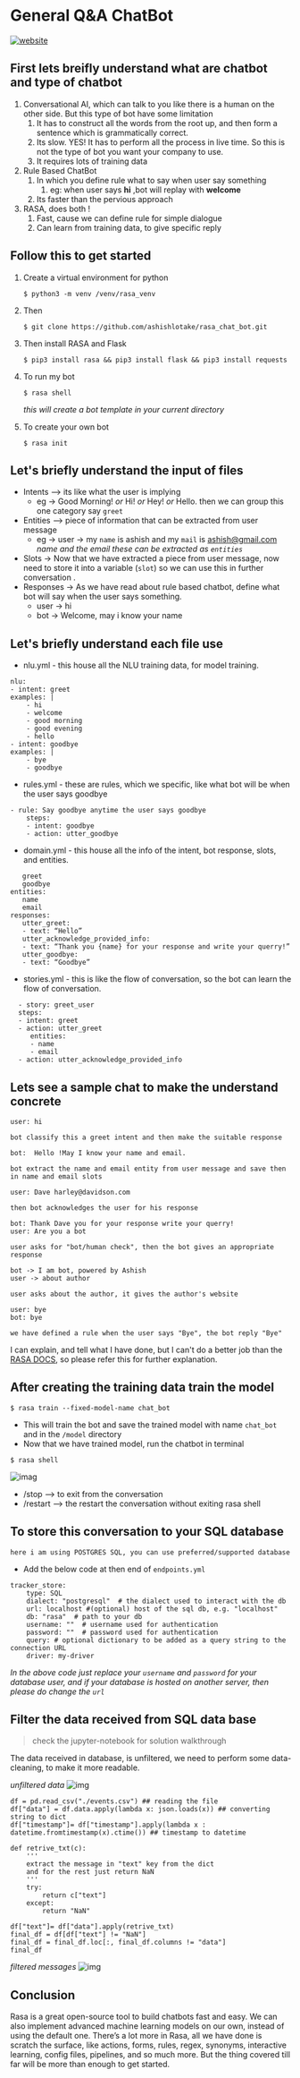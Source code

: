 # General Q&A ChatBot

[![website](https://img.shields.io/website?up_message=online&url=https%3A%2F%2Fashishlotake.pages.dev%2F)](https://ashishlotake.pages.dev/)

## First lets breifly understand what are chatbot and type of chatbot
1. Conversational AI, which can talk to you like there is a human on the other side. But this type of bot have some limitation
    1. It has to construct all the words from the root up, and then form a sentence which is grammatically correct.
    2. Its slow. YES! It has to perform all the process in live time. So this is not the type of bot you want your company to use.
    3. It requires lots of training data
2. Rule Based ChatBot
    1. In which you define rule what to say when user say something
        1. eg: when user says **hi** ,bot will replay with **welcome**
    2. Its faster than the pervious approach
3. RASA, does both !
    1. Fast, cause we can define rule for simple dialogue
    2. Can learn from training data, to give specific reply 


## Follow this to get started 
1. Create a virtual environment for python
    ```
    $ python3 -m venv /venv/rasa_venv
    ```
3. Then 
    ```
    $ git clone https://github.com/ashishlotake/rasa_chat_bot.git
    ```
3. Then install RASA and Flask
    ```
    $ pip3 install rasa && pip3 install flask && pip3 install requests
    ```

4. To run my bot
    ```
    $ rasa shell
    ```
    *this will create a bot template in your current directory*


5. To create your own bot
    ```
    $ rasa init
    ```

##  Let's briefly understand the input of files 
- Intents --> its like what the user is implying
    - eg ->     Good Morning! *or* Hi! *or* Hey! *or* Hello.
    then we can group this one category say `greet`
- Entities --> piece of information that can be extracted from user message
    - eg -> user -> my `name` is ashish and my `mail` is ashish@gmail.com *name and the email these can be extracted as `entities`*
- Slots -> Now that we have extracted a piece from user message, now need to store it into a variable (`slot`) so we can use this in further conversation .
- Responses -> As we have read about rule based chatbot, define what bot will say when the user says something.
    - user -> hi
    - bot -> Welcome, may i know your name


##  Let's briefly understand each file use 

- nlu.yml - this house all the NLU training data, for model training.
```
nlu:
- intent: greet
examples: |
    - hi
    - welcome
    - good morning 
    - good evening 
    - hello 
- intent: goodbye
examples: | 
    - bye 
    - goodbye
```

- rules.yml - these are rules, which we specific, like what bot will be when the user says goodbye

```rules:
- rule: Say goodbye anytime the user says goodbye
    steps:
    - intent: goodbye
    - action: utter_goodbye
```
- domain.yml - this house all the info of the intent, bot response, slots, and entities.

```intents:
   greet
   goodbye
entities:
   name
   email
responses:
   utter_greet:
   - text: “Hello”
   utter_acknowledge_provided_info:
   - text: “Thank you {name} for your response and write your querry!”
   utter_goodbye:
   - text: “Goodbye”
```

- stories.yml - this is like the flow of conversation, so the bot can learn the flow of conversation.

```stories:
  - story: greet_user
  steps:
  - intent: greet
  - action: utter_greet
     entities:
     - name
     - email
  - action: utter_acknowledge_provided_info
```

## Lets see a sample chat to make the understand concrete

```
user: hi
```
`bot classify this a greet intent and then make the suitable response`
```
bot:  Hello !May I know your name and email.
```
`bot extract the name and email entity from user message and save then in name and email slots`
```
user: Dave harley@davidson.com
```
`then bot acknowledges the user for his response`
```
bot: Thank Dave you for your response write your querry!
user: Are you a bot
```
`user asks for "bot/human check", then the bot gives an appropriate response`
```
bot -> I am bot, powered by Ashish
user -> about author
```
` user asks about the author, it gives the author's website `
```
user: bye
bot: bye
```
` we have defined a rule when the user says "Bye", the bot reply "Bye" `


I can explain, and tell what I have done, but I can't do a better job than the [RASA DOCS](https://rasa.com/docs/rasa/), so please refer this for further explanation.

## After creating the training data train the model

```
$ rasa train --fixed-model-name chat_bot
```
- This will train the bot and save the trained model with name `chat_bot` and in the `/model` directory
- Now that we have trained model, run the chatbot in terminal
```
$ rasa shell
```
![imag](./rasa_pic.png)
- /stop --> to exit from the conversation
- /restart --> the restart the conversation without exiting rasa shell 

##  To store this conversation to your SQL database

`here i am using POSTGRES SQL, you can use preferred/supported database`
- Add the below code at then end of `endpoints.yml` 
```
tracker_store:
    type: SQL
    dialect: "postgresql"  # the dialect used to interact with the db
    url: localhost #(optional) host of the sql db, e.g. "localhost"
    db: "rasa"  # path to your db
    username: ""  # username used for authentication
    password: ""  # password used for authentication
    query: # optional dictionary to be added as a query string to the connection URL
    driver: my-driver
```
*In the above code just replace your `username` and `password` for your database user, and if your database is hosted on another server, then please do change the `url`*

## Filter the data received from SQL data base
> check the jupyter-notebook for solution walkthrough 

The data received in database, is unfiltered, we need to perform some data-cleaning, to make it more readable.

*unfiltered data*
![img](./unfiltered_chat.png)
```
df = pd.read_csv("./events.csv") ## reading the file
df["data"] = df.data.apply(lambda x: json.loads(x)) ## converting string to dict
df["timestamp"]= df["timestamp"].apply(lambda x : datetime.fromtimestamp(x).ctime()) ## timestamp to datetime

def retrive_txt(c):
    '''
    extract the message in "text" key from the dict
    and for the rest just return NaN 
    '''
    try:
        return c["text"]
    except:
        return "NaN"

df["text"]= df["data"].apply(retrive_txt)
final_df = df[df["text"] != "NaN"]
final_df = final_df.loc[:, final_df.columns != "data"]
final_df
```


*filtered messages*
![img](./filter_conversation.png)

## Conclusion
 Rasa is a great open-source tool to build chatbots fast and easy. We can also implement advanced machine learning models on our own, instead of using the default one.
There’s a lot more in Rasa, all we have done is scratch the surface, like actions, forms, rules, regex, synonyms, interactive learning, config files, pipelines, and so much more. But the thing covered till far will be more than enough to get started. 

